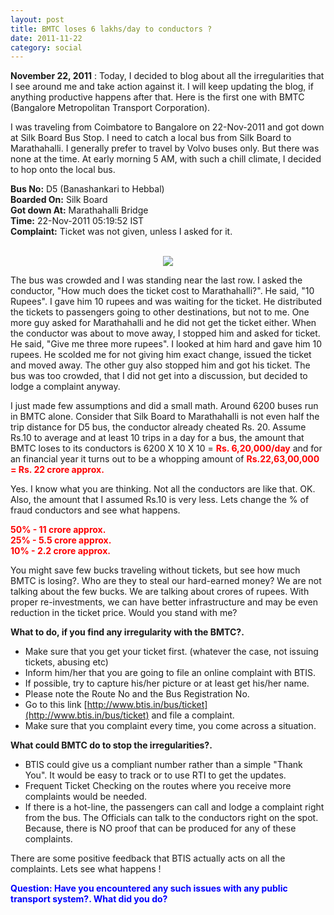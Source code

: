 ```yaml
---
layout: post
title: BMTC loses 6 lakhs/day to conductors ?
date: 2011-11-22
category: social
---
```


**November 22, 2011** : Today, I decided to blog about all the irregularities that I see around me and take action against it. I will keep updating the blog, if anything productive happens after that. Here is the first one with BMTC (Bangalore Metropolitan Transport Corporation).  
  
I was traveling from Coimbatore to Bangalore on 22-Nov-2011 and got down at Silk Board Bus Stop. I need to catch a local bus from Silk Board to Marathahalli. I generally prefer to travel by Volvo buses only. But there was none at the time. At early morning 5 AM, with such a chill climate, I decided to hop onto the local bus.  
  
**Bus No:** D5 (Banashankari to Hebbal)  
**Boarded On:** Silk Board  
**Got down At:** Marathahalli Bridge  
**Time:** 22-Nov-2011 05:19:52 IST  
**Complaint:** Ticket was not given, unless I asked for it.  
  
<div style="text-align: center;"><br/>
<img src="{{site.img-url}}/BMTC-Bus-ticket-D5.jpg"/>
</div>  
  
The bus was crowded and I was standing near the last row. I asked the conductor, "How much does the ticket cost to Marathahalli?". He said, "10 Rupees". I gave him 10 rupees and was waiting for the ticket. He distributed the tickets to passengers going to other destinations, but not to me. One more guy asked for Marathahalli and he did not get the ticket either. When the conductor was about to move away, I stopped him and asked for ticket. He said, "Give me three more rupees". I looked at him hard and gave him 10 rupees. He scolded me for not giving him exact change, issued the ticket and moved away. The other guy also stopped him and got his ticket. The bus was too crowded, that I did not get into a discussion, but decided to lodge a complaint anyway.  
  
I just made few assumptions and did a small math. Around 6200 buses run in BMTC alone. Consider that Silk Board to Marathahalli is not even half the trip distance for D5 bus, the conductor already cheated Rs. 20. Assume Rs.10 to average and at least 10 trips in a day for a bus, the amount that BMTC loses to its conductors is 6200 X 10 X 10 = **<span style="color: red;">Rs. 6,20,000/day</span>** and for an financial year it turns out to be a whopping amount of **<span style="color: red;">Rs.22,63,00,000 = Rs. 22 crore approx.</span>**  
  
Yes. I know what you are thinking. Not all the conductors are like that. OK. Also, the amount that I assumed Rs.10 is very less. Lets change the % of fraud conductors and see what happens.  
  
<span style="color: red;">**50% - 11 crore approx.**</span>  
<span style="color: red;">**25% - 5.5 crore approx.**</span>  
<span style="color: red;">**10% - 2.2 crore approx.**</span>  
  
You might save few bucks traveling without tickets, but see how much BMTC is losing?. Who are they to steal our hard-earned money? We are not talking about the few bucks. We are talking about crores of rupees. With proper re-investments, we can have better infrastructure and may be even reduction in the ticket price. Would you stand with me?  
  
**What to do, if you find any irregularity with the BMTC?.**  

* Make sure that you get your ticket first. (whatever the case, not issuing tickets, abusing etc)  
* Inform him/her that you are going to file an online complaint with BTIS.  
* If possible, try to capture his/her picture or at least get his/her name.  
* Please note the Route No and the Bus Registration No.  
* Go to this link [http://www.btis.in/bus/ticket](http://www.btis.in/bus/ticket) and file a complaint.  
* Make sure that you complaint every time, you come across a situation.  


**What could BMTC do to stop the irregularities?.**  

* **<span style="font-weight: normal;">BTIS could give us a compliant number rather than a simple "Thank You". It would be easy to track or to use RTI to get the updates.</span>**  
* Frequent Ticket Checking on the routes where you receive more complaints would be needed.  
* If there is a hot-line, the passengers can call and lodge a complaint right from the bus. The Officials can talk to the conductors right on the spot. Because, there is NO proof that can be produced for any of these complaints.  
  

There are some positive feedback that BTIS actually acts on all the complaints. Lets see what happens !  
  
**<span style="color: blue;">Question: Have you encountered any such issues with any public transport system?. What did you do?</span>**
